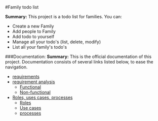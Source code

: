 #Family todo list

**Summary:** This project is a todo list for families. You can:
  * Create a new Family
  * Add people to Family
  * Add todo to yourself
  * Manage all your todo's (list, delete, modify)
  * List all your family's todo's

  ###Documentation:
  **Summary:** This is the official documentation of this project. Documentation consists of several links listed below, to ease the navigation.
  * [requirements](blank)
  * [requirement analysis](blank)
    * [Functional](blank)
    * [Non-functional](blank)
  * [Roles, uses cases, processes](blank)
    * [Roles](blank)
    * [Use cases](blank)
    * [processes](blank)
